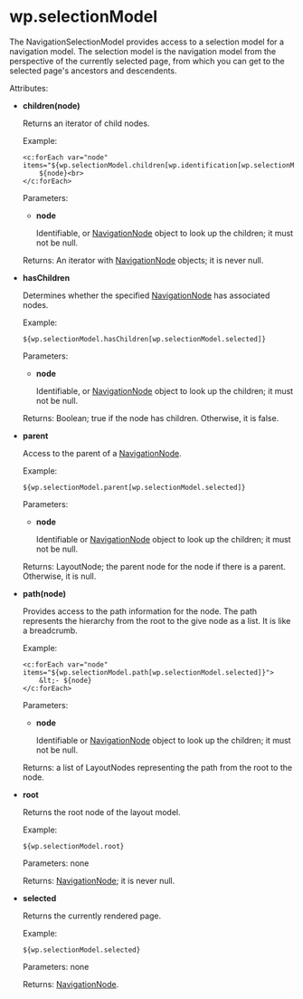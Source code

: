 # wp.selectionModel

The NavigationSelectionModel provides access to a selection model for a navigation model. The selection model is the navigation model from the perspective of the currently selected page, from which you can get to the selected page's ancestors and descendents.

Attributes:

-   **children\(node\)**

    Returns an iterator of child nodes.

    Example:

    ```
    <c:forEach var="node" items="${wp.selectionModel.children[wp.identification[wp.selectionModel.selected]]}">
    	${node}<br>
    </c:forEach>
    ```

    Parameters:

    -   **node**

        Identifiable, or [NavigationNode](themeopt_el_bean_nav_node.md) object to look up the children; it must not be null.

    Returns: An iterator with [NavigationNode](themeopt_el_bean_nav_node.md) objects; it is never null.

-   **hasChildren**

    Determines whether the specified [NavigationNode](themeopt_el_bean_nav_node.md) has associated nodes.

    Example:

    ```
    ${wp.selectionModel.hasChildren[wp.selectionModel.selected]}
    ```

    Parameters:

    -   **node**

        Identifiable, or [NavigationNode](themeopt_el_bean_nav_node.md) object to look up the children; it must not be null.

    Returns: Boolean; true if the node has children. Otherwise, it is false.

-   **parent**

    Access to the parent of a [NavigationNode](themeopt_el_bean_nav_node.md).

    Example:

    ```
    ${wp.selectionModel.parent[wp.selectionModel.selected]}
    ```

    Parameters:

    -   **node**

        Identifiable or [NavigationNode](themeopt_el_bean_nav_node.md) object to look up the children; it must not be null.

    Returns: LayoutNode; the parent node for the node if there is a parent. Otherwise, it is null.

-   **path\(node\)**

    Provides access to the path information for the node. The path represents the hierarchy from the root to the give node as a list. It is like a breadcrumb.

    Example:

    ```
    <c:forEach var="node" items="${wp.selectionModel.path[wp.selectionModel.selected]}">
    	&lt;- ${node}
    </c:forEach>
    ```

    Parameters:

    -   **node**

        Identifiable or [NavigationNode](themeopt_el_bean_nav_node.md) object to look up the children; it must not be null.

    Returns: a list of LayoutNodes representing the path from the root to the node.

-   **root**

    Returns the root node of the layout model.

    Example:

    ```
    ${wp.selectionModel.root}
    ```

    Parameters: none

    Returns: [NavigationNode](themeopt_el_bean_nav_node.md); it is never null.

-   **selected**

    Returns the currently rendered page.

    Example:

    ```
    ${wp.selectionModel.selected}
    ```

    Parameters: none

    Returns: [NavigationNode](themeopt_el_bean_nav_node.md).


